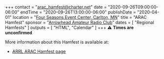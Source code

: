 +++
contact = "[arac_hamfest@charter.net](mailto:arac_hamfest@charter.net)"
date = "2020-09-26T09:00:00-06:00"
endTime = "2020-09-26T13:00:00-06:00"
publishDate = "2020-04-01"
location = "[Four Seasons Event Center, Carlton, MN](http://fourseasonsofcarlton.com/)"
title = "ARAC Hamfest"
sponsor = "[Arrowhead Amateur Radio Club](http://www.thearac.org/)"
dates = [ "Regional Hamfests" ]
outputs = [ "HTML", "Calendar" ]
+++
:warning: **Times are unconfirmed**

More information about this Hamfest is available at:

* [ARRL ARAC Hamfest page](http://www.arrl.org/hamfests/arac-hamfest-15)
